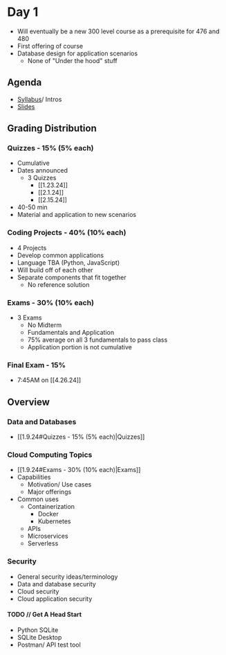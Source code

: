 # Day 1

- Will eventually be a new 300 level course as a prerequisite for 476 and 480
- First offering of course
- Database design for application scenarios
	- None of "Under the hood" stuff
## Agenda
- [Syllabus](ss24-cse491-syllabus.pdf)/ Intros
- [Slides](Slides/1-9-slides.pdf)
## Grading Distribution
### Quizzes - 15% (5% each)
- Cumulative
- Dates announced
	- 3 Quizzes
		- [[1.23.24]]
		- [[2.1.24]]
		- [[2.15.24]]
- 40-50 min
- Material and application to new scenarios
###  Coding Projects - 40% (10% each)
- 4 Projects
- Develop common applications
- Language TBA (Python, JavaScript)
- Will build off of each other
- Separate components that fit together
	- No reference solution
### Exams - 30% (10% each)
- 3 Exams 
	- No Midterm
	- Fundamentals and Application
	- 75% average on all 3 fundamentals to pass class
	- Application portion is not cumulative
### Final Exam - 15%
- 7:45AM on [[4.26.24]]
## Overview
### Data and Databases
- [[1.9.24#Quizzes - 15% (5% each)|Quizzes]]
### Cloud Computing Topics
- [[1.9.24#Exams - 30% (10% each)|Exams]]
- Capabilities
	- Motivation/ Use cases
	- Major offerings
- Common uses
	- Containerization
		- Docker
		- Kubernetes
	- APIs
	- Microservices
	- Serverless
### Security 
- General security ideas/terminology  
- Data and database security  
- Cloud security  
- Cloud application security  
#### TODO // Get A Head Start
- Python SQLite
- SQLite Desktop
- Postman/ API test tool